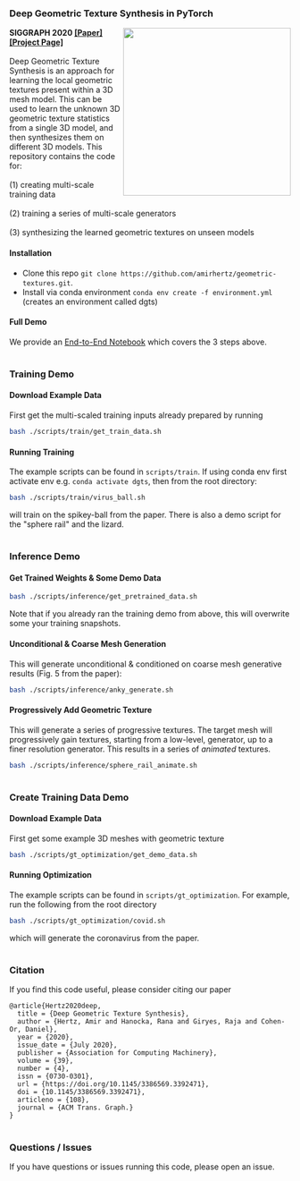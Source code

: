 

### Deep Geometric Texture Synthesis in PyTorch
<img src='https://drive.google.com/uc?export=view&id=1t6WvvyvyZD3_A3XE_mumPBxS1RuJGyue' align="right" width=300>
<b>SIGGRAPH 2020 <a href="https://arxiv.org/abs/2007.00074" target="_blank">[Paper]</a> <a href="https://ranahanocka.github.io/geometric-textures/" target="_blank">[Project Page]</a></b>
<br><br>
Deep Geometric Texture Synthesis is an approach for learning the local geometric textures present within a 3D mesh model. This can be used to learn the unknown 3D geometric texture statistics from a single 3D model, and then synthesizes them on different 3D models.
This repository contains the code for: 
<br><br>
(1) creating multi-scale training data 
<br><br>
(2) training a series of multi-scale generators
<br><br>
(3) synthesizing the learned geometric textures on unseen models

#### Installation
- Clone this repo `git clone https://github.com/amirhertz/geometric-textures.git`.
- Install via conda environment `conda env create -f environment.yml` (creates an environment called dgts)

#### Full Demo
We provide an <a href="https://github.com/amirhertz/geometric-textures/demo.ipynb">End-to-End Notebook</a> which covers the 3 steps above.

#
### Training Demo

#### Download Example Data
First get the multi-scaled training inputs already prepared by running
```bash
bash ./scripts/train/get_train_data.sh
```

#### Running Training
The example scripts can be found in `scripts/train`. If using conda env first activate env e.g. `conda activate dgts`, then from the root directory:
```bash
bash ./scripts/train/virus_ball.sh
```
will train on the spikey-ball from the paper. There is also a demo script for the "sphere rail" and the lizard.
#
### Inference Demo

#### Get Trained Weights & Some Demo Data
```bash
bash ./scripts/inference/get_pretrained_data.sh
```
Note that if you already ran the training demo from above, this will overwrite some your training snapshots. 

#### Unconditional & Coarse Mesh Generation 
This will generate unconditional & conditioned on coarse mesh generative results (Fig. 5 from the paper):
```bash
bash ./scripts/inference/anky_generate.sh
```

#### Progressively Add Geometric Texture
This will generate a series of progressive textures. The target mesh will progressively gain textures, starting from a low-level, generator, up to a finer resolution generator. This results in a series of <i>animated</i> textures.
```bash
bash ./scripts/inference/sphere_rail_animate.sh
```
#
### Create Training Data Demo

#### Download Example Data
First get some example 3D meshes with geometric texture
```bash
bash ./scripts/gt_optimization/get_demo_data.sh
```

#### Running Optimization
The example scripts can be found in `scripts/gt_optimization`. For example, run the following from the root directory
```bash
bash ./scripts/gt_optimization/covid.sh
```
which will generate the coronavirus from the paper.
#
### Citation
If you find this code useful, please consider citing our paper
```
@article{Hertz2020deep,
  title = {Deep Geometric Texture Synthesis},
  author = {Hertz, Amir and Hanocka, Rana and Giryes, Raja and Cohen-Or, Daniel},
  year = {2020},
  issue_date = {July 2020}, 
  publisher = {Association for Computing Machinery}, 
  volume = {39}, 
  number = {4}, 
  issn = {0730-0301},
  url = {https://doi.org/10.1145/3386569.3392471},
  doi = {10.1145/3386569.3392471},
  articleno = {108},
  journal = {ACM Trans. Graph.} 
}
```
#
### Questions / Issues
If you have questions or issues running this code, please open an issue.
